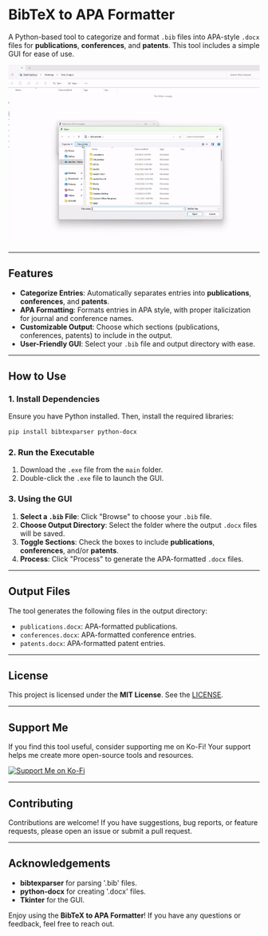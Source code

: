 # BibTeX to APA Formatter

A Python-based tool to categorize and format `.bib` files into APA-style `.docx` files for **publications**, **conferences**, and **patents**. This tool includes a simple GUI for ease of use.

![Demo](Assets/conversiontool_preview.gif) 

---

## Features
- **Categorize Entries**: Automatically separates entries into **publications**, **conferences**, and **patents**.
- **APA Formatting**: Formats entries in APA style, with proper italicization for journal and conference names.
- **Customizable Output**: Choose which sections (publications, conferences, patents) to include in the output.
- **User-Friendly GUI**: Select your `.bib` file and output directory with ease.

---

## How to Use

### 1. **Install Dependencies**
Ensure you have Python installed. Then, install the required libraries:
```bash
pip install bibtexparser python-docx
```
### 2. Run the Executable
1. Download the `.exe` file from the `main` folder.
2. Double-click the `.exe` file to launch the GUI.

### 3. Using the GUI
1. **Select a `.bib` File**: Click "Browse" to choose your `.bib` file.
2. **Choose Output Directory**: Select the folder where the output `.docx` files will be saved.
3. **Toggle Sections**: Check the boxes to include **publications**, **conferences**, and/or **patents**.
4. **Process**: Click "Process" to generate the APA-formatted `.docx` files.

---

## Output Files
The tool generates the following files in the output directory:
- `publications.docx`: APA-formatted publications.
- `conferences.docx`: APA-formatted conference entries.
- `patents.docx`: APA-formatted patent entries.

---

## License

This project is licensed under the **MIT License**. See the [LICENSE](https://github.com/Seren-Smith/BibTex-to-APA/blob/main/LICENSE).

---

## Support Me

If you find this tool useful, consider supporting me on Ko-Fi! Your support helps me create more open-source tools and resources.

[![Support Me on Ko-Fi](https://img.shields.io/badge/Support%20Me-Ko--Fi-orange?style=flat&logo=ko-fi)](https://ko-fi.com/serensmith) 

--- 

## Contributing

Contributions are welcome! If you have suggestions, bug reports, or feature requests, please open an issue or submit a pull request.

---

## Acknowledgements

- **bibtexparser** for parsing '.bib' files.
- **python-docx** for creating '.docx' files.
- **Tkinter** for the GUI.

Enjoy using the **BibTeX to APA Formatter**! If you have any questions or feedback, feel free to reach out.  
